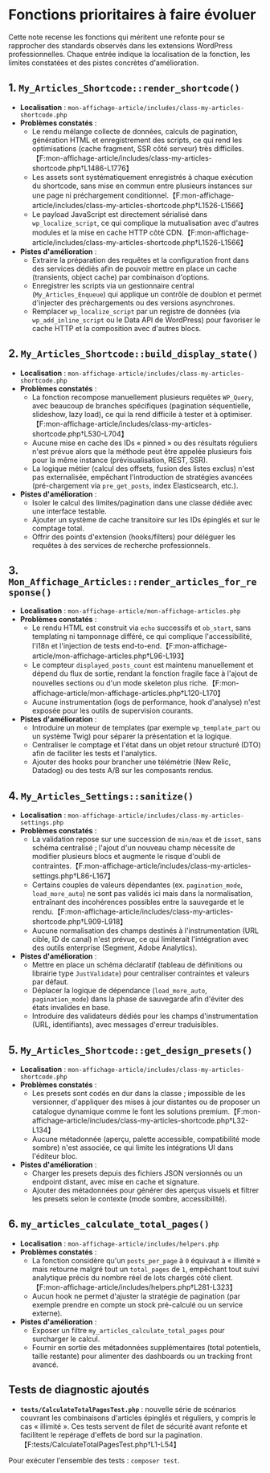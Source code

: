 # Fonctions prioritaires à faire évoluer

Cette note recense les fonctions qui méritent une refonte pour se rapprocher des standards observés dans les extensions WordPress professionnelles. Chaque entrée indique la localisation de la fonction, les limites constatées et des pistes concrètes d'amélioration.

## 1. `My_Articles_Shortcode::render_shortcode()`
- **Localisation** : `mon-affichage-article/includes/class-my-articles-shortcode.php`
- **Problèmes constatés** :
  - Le rendu mélange collecte de données, calculs de pagination, génération HTML et enregistrement des scripts, ce qui rend les optimisations (cache fragment, SSR côté serveur) très difficiles.【F:mon-affichage-article/includes/class-my-articles-shortcode.php†L1486-L1776】
  - Les assets sont systématiquement enregistrés à chaque exécution du shortcode, sans mise en commun entre plusieurs instances sur une page ni préchargement conditionnel.【F:mon-affichage-article/includes/class-my-articles-shortcode.php†L1526-L1566】
  - Le payload JavaScript est directement sérialisé dans `wp_localize_script`, ce qui complique la mutualisation avec d'autres modules et la mise en cache HTTP côté CDN.【F:mon-affichage-article/includes/class-my-articles-shortcode.php†L1526-L1566】
- **Pistes d'amélioration** :
  - Extraire la préparation des requêtes et la configuration front dans des services dédiés afin de pouvoir mettre en place un cache (transients, object cache) par combinaison d'options.
  - Enregistrer les scripts via un gestionnaire central (`My_Articles_Enqueue`) qui applique un contrôle de doublon et permet d'injecter des préchargements ou des versions asynchrones.
  - Remplacer `wp_localize_script` par un registre de données (via `wp_add_inline_script` ou le Data API de WordPress) pour favoriser le cache HTTP et la composition avec d'autres blocs.

## 2. `My_Articles_Shortcode::build_display_state()`
- **Localisation** : `mon-affichage-article/includes/class-my-articles-shortcode.php`
- **Problèmes constatés** :
  - La fonction recompose manuellement plusieurs requêtes `WP_Query`, avec beaucoup de branches spécifiques (pagination séquentielle, slideshow, lazy load), ce qui la rend difficile à tester et à optimiser.【F:mon-affichage-article/includes/class-my-articles-shortcode.php†L530-L704】
  - Aucune mise en cache des IDs « pinned » ou des résultats réguliers n'est prévue alors que la méthode peut être appelée plusieurs fois pour la même instance (prévisualisation, REST, SSR).
  - La logique métier (calcul des offsets, fusion des listes exclus) n'est pas externalisée, empêchant l'introduction de stratégies avancées (pré-chargement via `pre_get_posts`, index Elasticsearch, etc.).
- **Pistes d'amélioration** :
  - Isoler le calcul des limites/pagination dans une classe dédiée avec une interface testable.
  - Ajouter un système de cache transitoire sur les IDs épinglés et sur le comptage total.
  - Offrir des points d'extension (hooks/filters) pour déléguer les requêtes à des services de recherche professionnels.

## 3. `Mon_Affichage_Articles::render_articles_for_response()`
- **Localisation** : `mon-affichage-article/mon-affichage-articles.php`
- **Problèmes constatés** :
  - Le rendu HTML est construit via `echo` successifs et `ob_start`, sans templating ni tamponnage différé, ce qui complique l'accessibilité, l'i18n et l'injection de tests end-to-end.【F:mon-affichage-article/mon-affichage-articles.php†L96-L193】
  - Le compteur `displayed_posts_count` est maintenu manuellement et dépend du flux de sortie, rendant la fonction fragile face à l'ajout de nouvelles sections ou d'un mode skeleton plus riche.【F:mon-affichage-article/mon-affichage-articles.php†L120-L170】
  - Aucune instrumentation (logs de performance, hook d'analyse) n'est exposée pour les outils de supervision courants.
- **Pistes d'amélioration** :
  - Introduire un moteur de templates (par exemple `wp_template_part` ou un système Twig) pour séparer la présentation et la logique.
  - Centraliser le comptage et l'état dans un objet retour structuré (DTO) afin de faciliter les tests et l'analytics.
  - Ajouter des hooks pour brancher une télémétrie (New Relic, Datadog) ou des tests A/B sur les composants rendus.

## 4. `My_Articles_Settings::sanitize()`
- **Localisation** : `mon-affichage-article/includes/class-my-articles-settings.php`
- **Problèmes constatés** :
  - La validation repose sur une succession de `min/max` et de `isset`, sans schéma centralisé ; l'ajout d'un nouveau champ nécessite de modifier plusieurs blocs et augmente le risque d'oubli de contraintes.【F:mon-affichage-article/includes/class-my-articles-settings.php†L86-L167】
  - Certains couples de valeurs dépendantes (ex. `pagination_mode`, `load_more_auto`) ne sont pas validés ici mais dans la normalisation, entraînant des incohérences possibles entre la sauvegarde et le rendu.【F:mon-affichage-article/includes/class-my-articles-shortcode.php†L909-L918】
  - Aucune normalisation des champs destinés à l'instrumentation (URL cible, ID de canal) n'est prévue, ce qui limiterait l'intégration avec des outils enterprise (Segment, Adobe Analytics).
- **Pistes d'amélioration** :
  - Mettre en place un schéma déclaratif (tableau de définitions ou librairie type `JustValidate`) pour centraliser contraintes et valeurs par défaut.
  - Déplacer la logique de dépendance (`load_more_auto`, `pagination_mode`) dans la phase de sauvegarde afin d'éviter des états invalides en base.
  - Introduire des validateurs dédiés pour les champs d'instrumentation (URL, identifiants), avec messages d'erreur traduisibles.

## 5. `My_Articles_Shortcode::get_design_presets()`
- **Localisation** : `mon-affichage-article/includes/class-my-articles-shortcode.php`
- **Problèmes constatés** :
  - Les presets sont codés en dur dans la classe ; impossible de les versionner, d'appliquer des mises à jour distantes ou de proposer un catalogue dynamique comme le font les solutions premium.【F:mon-affichage-article/includes/class-my-articles-shortcode.php†L32-L134】
  - Aucune métadonnée (aperçu, palette accessible, compatibilité mode sombre) n'est associée, ce qui limite les intégrations UI dans l'éditeur bloc.
- **Pistes d'amélioration** :
  - Charger les presets depuis des fichiers JSON versionnés ou un endpoint distant, avec mise en cache et signature.
  - Ajouter des métadonnées pour générer des aperçus visuels et filtrer les presets selon le contexte (mode sombre, accessibilité).

## 6. `my_articles_calculate_total_pages()`
- **Localisation** : `mon-affichage-article/includes/helpers.php`
- **Problèmes constatés** :
  - La fonction considère qu'un `posts_per_page` à `0` équivaut à « illimité » mais retourne malgré tout un `total_pages` de `1`, empêchant tout suivi analytique précis du nombre réel de lots chargés côté client.【F:mon-affichage-article/includes/helpers.php†L281-L323】
  - Aucun hook ne permet d'ajuster la stratégie de pagination (par exemple prendre en compte un stock pré-calculé ou un service externe).
- **Pistes d'amélioration** :
  - Exposer un filtre `my_articles_calculate_total_pages` pour surcharger le calcul.
  - Fournir en sortie des métadonnées supplémentaires (total potentiels, taille restante) pour alimenter des dashboards ou un tracking front avancé.

## Tests de diagnostic ajoutés

- **`tests/CalculateTotalPagesTest.php`** : nouvelle série de scénarios couvrant les combinaisons d'articles épinglés et réguliers, y compris le cas « illimité ». Ces tests servent de filet de sécurité avant refonte et facilitent le repérage d'effets de bord sur la pagination.【F:tests/CalculateTotalPagesTest.php†L1-L54】

Pour exécuter l'ensemble des tests : `composer test`.
